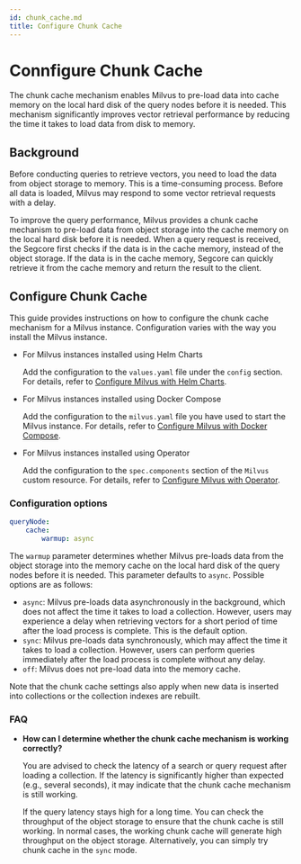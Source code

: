 ```yaml
---
id: chunk_cache.md
title: Configure Chunk Cache
---
```


# Connfigure Chunk Cache

The chunk cache mechanism enables Milvus to pre-load data into cache memory on the local hard disk of the query nodes before it is needed. This mechanism significantly improves vector retrieval performance by reducing the time it takes to load data from disk to memory.

## Background

Before conducting queries to retrieve vectors, you need to load the data from object storage to memory. This is a time-consuming process. Before all data is loaded, Milvus may respond to some vector retrieval requests with a delay.

To improve the query performance, Milvus provides a chunk cache mechanism to pre-load data from object storage into the cache memory on the local hard disk before it is needed. When a query request is received, the Segcore first checks if the data is in the cache memory, instead of the object storage. If the data is in the cache memory, Segcore can quickly retrieve it from the cache memory and return the result to the client.

## Configure Chunk Cache

This guide provides instructions on how to configure the chunk cache mechanism for a Milvus instance. Configuration varies with the way you install the Milvus instance.

- For Milvus instances installed using Helm Charts

  Add the configuration to the `values.yaml` file under the `config` section. For details, refer to [Configure Milvus with Helm Charts](configure-helm.md).

- For Milvus instances installed using Docker Compose

  Add the configuration to the `milvus.yaml` file you have used to start the Milvus instance. For details, refer to [Configure Milvus with Docker Compose](configure-docker.md).

- For Milvus instances installed using Operator

  Add the configuration to the `spec.components` section of the `Milvus` custom resource. For details, refer to [Configure Milvus with Operator](configure_operator.md).

### Configuration options

```yaml
queryNode:
    cache:
        warmup: async
```

The `warmup` parameter determines whether Milvus pre-loads data from the object storage into the memory cache on the local hard disk of the query nodes before it is needed. This parameter defaults to `async`. Possible options are as follows:

- `async`: Milvus pre-loads data asynchronously in the background, which does not affect the time it takes to load a collection. However, users may experience a delay when retrieving vectors for a short period of time after the load process is complete.  This is the default option.
- `sync`: Milvus pre-loads data synchronously, which may affect the time it takes to load a collection. However, users can perform queries immediately after the load process is complete without any delay. 
- `off`: Milvus does not pre-load data into the memory cache.

Note that the chunk cache settings also apply when new data is inserted into collections or the collection indexes are rebuilt.

### FAQ

- **How can I determine whether the chunk cache mechanism is working correctly?**

    You are advised to check the latency of a search or query request after loading a collection. If the latency is significantly higher than expected (e.g., several seconds), it may indicate that the chunk cache mechanism is still working.

    If the query latency stays high for a long time. You can check the throughput of the object storage to ensure that the chunk cache is still working. In normal cases, the working chunk cache will generate high throughput on the object storage. Alternatively, you can simply try chunk cache in the `sync` mode.


